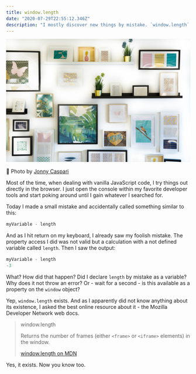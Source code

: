 ```yaml
---
title: window.length
date: "2020-07-29T22:55:12.346Z"
description: "I mostly discover new things by mistake. `window.length` is one of those encounters."
---
```


![A lot of image frames on a wall](./how-many-frames-are-there.jpg)

<div class="credit"><span aria-hidden="true">🙌 </span>Photo by <a class="link" target="_blank" rel="noopener noreferrer"  href="https://unsplash.com/@jonnysplsh">Jonny Caspari</a></div>

Most of the time, when dealing with vanilla JavaScript code, I try things out directly in the browser. I just open the console within my favorite developer tools and start poking around until I gain whatever I searched for.

Today I made a small mistake and accidentally called something similar to this:

```javascript
myVariable - length
```

And as I hit return on my keyboard, I already saw my foolish mistake. The property access I did was not valid but a calculation with a not defined variable called `length`. Then I saw the output:


```javascript
myVariable - length
-3
```

What? How did that happen? Did I declare `length` by mistake as a variable? Why does it not throw an error? Or - wait for a second - is this available as a property on the `window` object?

Yep, `window.length` exists. And as I apparently did not know anything about its existence, I asked the best online resource about it - the Mozilla Developer Network web docs.

> window.length
>
> Returns the number of frames (either `<frame>` or `<iframe>` elements) in the window.
>
> [window.length on MDN](https://developer.mozilla.org/en-US/docs/Web/API/Window/length)

Yes, it exists. Now you know too.